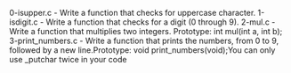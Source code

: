 0-isupper.c - Write a function that checks for uppercase character.
1-isdigit.c - Write a function that checks for a digit (0 through 9).
2-mul.c - Write a function that multiplies two integers. Prototype: int mul(int a, int b);
3-print_numbers.c - Write a function that prints the numbers, from 0 to 9, followed by a new line.Prototype: void print_numbers(void);You can only use _putchar twice in your code

